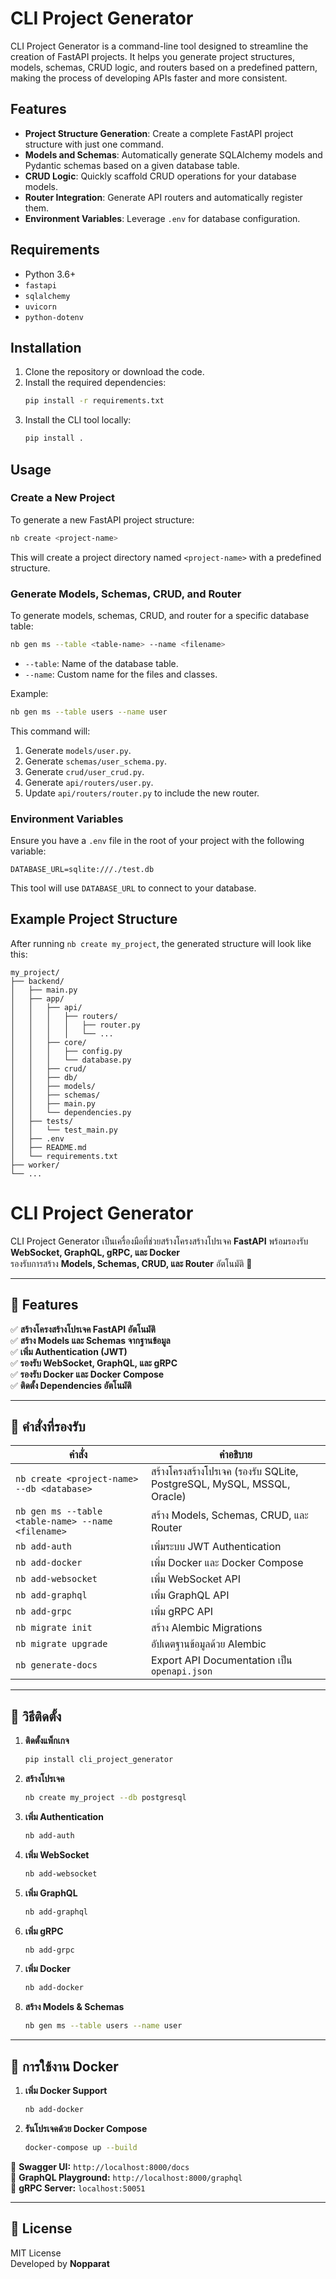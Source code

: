 # CLI Project Generator

CLI Project Generator is a command-line tool designed to streamline the creation of FastAPI projects. It helps you generate project structures, models, schemas, CRUD logic, and routers based on a predefined pattern, making the process of developing APIs faster and more consistent.

## Features

- **Project Structure Generation**: Create a complete FastAPI project structure with just one command.
- **Models and Schemas**: Automatically generate SQLAlchemy models and Pydantic schemas based on a given database table.
- **CRUD Logic**: Quickly scaffold CRUD operations for your database models.
- **Router Integration**: Generate API routers and automatically register them.
- **Environment Variables**: Leverage `.env` for database configuration.

## Requirements

- Python 3.6+
- `fastapi`
- `sqlalchemy`
- `uvicorn`
- `python-dotenv`

## Installation

1. Clone the repository or download the code.
2. Install the required dependencies:
   ```bash
   pip install -r requirements.txt
   ```
3. Install the CLI tool locally:
   ```bash
   pip install .
   ```

## Usage

### Create a New Project

To generate a new FastAPI project structure:

```bash
nb create <project-name>
```

This will create a project directory named `<project-name>` with a predefined structure.

### Generate Models, Schemas, CRUD, and Router

To generate models, schemas, CRUD, and router for a specific database table:

```bash
nb gen ms --table <table-name> --name <filename>
```

- `--table`: Name of the database table.
- `--name`: Custom name for the files and classes.

Example:

```bash
nb gen ms --table users --name user
```

This command will:

1. Generate `models/user.py`.
2. Generate `schemas/user_schema.py`.
3. Generate `crud/user_crud.py`.
4. Generate `api/routers/user.py`.
5. Update `api/routers/router.py` to include the new router.

### Environment Variables

Ensure you have a `.env` file in the root of your project with the following variable:

```env
DATABASE_URL=sqlite:///./test.db
```

This tool will use `DATABASE_URL` to connect to your database.

## Example Project Structure

After running `nb create my_project`, the generated structure will look like this:

```
my_project/
├── backend/
│   ├── main.py
│   ├── app/
│   │   ├── api/
│   │   │   ├── routers/
│   │   │   │   ├── router.py
│   │   │   │   └── ...
│   │   ├── core/
│   │   │   ├── config.py
│   │   │   └── database.py
│   │   ├── crud/
│   │   ├── db/
│   │   ├── models/
│   │   ├── schemas/
│   │   ├── main.py
│   │   └── dependencies.py
│   ├── tests/
│   │   └── test_main.py
│   ├── .env
│   ├── README.md
│   └── requirements.txt
├── worker/
└── ...
```

# CLI Project Generator

CLI Project Generator เป็นเครื่องมือที่ช่วยสร้างโครงสร้างโปรเจค **FastAPI** พร้อมรองรับ **WebSocket, GraphQL, gRPC, และ Docker**  
รองรับการสร้าง **Models, Schemas, CRUD, และ Router** อัตโนมัติ 🚀

---

## **📌 Features**

✅ **สร้างโครงสร้างโปรเจค FastAPI อัตโนมัติ**  
✅ **สร้าง Models และ Schemas จากฐานข้อมูล**  
✅ **เพิ่ม Authentication (JWT)**  
✅ **รองรับ WebSocket, GraphQL, และ gRPC**  
✅ **รองรับ Docker และ Docker Compose**  
✅ **ติดตั้ง Dependencies อัตโนมัติ**

---

## **📌 คำสั่งที่รองรับ**

| คำสั่ง                                             | คำอธิบาย                                                               |
| -------------------------------------------------- | ---------------------------------------------------------------------- |
| `nb create <project-name> --db <database>`         | สร้างโครงสร้างโปรเจค (รองรับ SQLite, PostgreSQL, MySQL, MSSQL, Oracle) |
| `nb gen ms --table <table-name> --name <filename>` | สร้าง Models, Schemas, CRUD, และ Router                                |
| `nb add-auth`                                      | เพิ่มระบบ JWT Authentication                                           |
| `nb add-docker`                                    | เพิ่ม Docker และ Docker Compose                                        |
| `nb add-websocket`                                 | เพิ่ม WebSocket API                                                    |
| `nb add-graphql`                                   | เพิ่ม GraphQL API                                                      |
| `nb add-grpc`                                      | เพิ่ม gRPC API                                                         |
| `nb migrate init`                                  | สร้าง Alembic Migrations                                               |
| `nb migrate upgrade`                               | อัปเดตฐานข้อมูลด้วย Alembic                                            |
| `nb generate-docs`                                 | Export API Documentation เป็น `openapi.json`                           |

---

## **📌 วิธีติดตั้ง**

1. **ติดตั้งแพ็กเกจ**

   ```bash
   pip install cli_project_generator
   ```

2. **สร้างโปรเจค**

   ```bash
   nb create my_project --db postgresql
   ```

3. **เพิ่ม Authentication**

   ```bash
   nb add-auth
   ```

4. **เพิ่ม WebSocket**

   ```bash
   nb add-websocket
   ```

5. **เพิ่ม GraphQL**

   ```bash
   nb add-graphql
   ```

6. **เพิ่ม gRPC**

   ```bash
   nb add-grpc
   ```

7. **เพิ่ม Docker**

   ```bash
   nb add-docker
   ```

8. **สร้าง Models & Schemas**
   ```bash
   nb gen ms --table users --name user
   ```

---

## **📌 การใช้งาน Docker**

1. **เพิ่ม Docker Support**

   ```bash
   nb add-docker
   ```

2. **รันโปรเจคด้วย Docker Compose**
   ```bash
   docker-compose up --build
   ```

📌 **Swagger UI:** `http://localhost:8000/docs`  
📌 **GraphQL Playground:** `http://localhost:8000/graphql`  
📌 **gRPC Server:** `localhost:50051`

---

## **📌 License**

MIT License  
Developed by **Nopparat**
